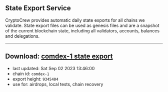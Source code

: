 ## State Export Service
CryptoCrew provides automatic daily state exports for all chains we validate. State export files can be used as genesis files and are a snapshot of the current blockchain state, including all validators, accounts, balances and delegations.

---
**Download: [comdex-1 state export](https://dl.ccvalidators.com/SERVICE/comdex/comdex-1_export_9345404.json)**
---

- last updated: Sat Sep 02 2023 13:46:00
- chain id: `comdex-1`
- export height: `9345404`
- use for: airdrops, local tests, chain recovery
